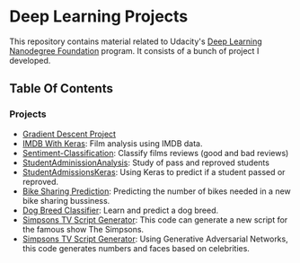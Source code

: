 # Deep Learning Projects

This repository contains material related to Udacity's [Deep Learning Nanodegree Foundation](https://www.udacity.com/course/deep-learning-nanodegree-foundation--nd101) program. It consists of a bunch of project I developed.


## Table Of Contents

### Projects

* [Gradient Descent Project](https://github.com/Zenardi/deep-learning/tree/master/GradientDescent)
* [IMDB With Keras](https://github.com/Zenardi/deep-learning/tree/master/IMDB-Keras): Film analysis using IMDB data.
* [Sentiment-Classification](https://github.com/Zenardi/deep-learning/tree/master/Sentiment-Classification): Classify films reviews (good and bad reviews)
* [StudentAdminissionAnalysis](https://github.com/Zenardi/deep-learning/tree/master/StudentAdminissionAnalysis): Study of pass and reproved students
* [StudentAdmissionsKeras](https://github.com/Zenardi/deep-learning/tree/master/StudentAdmissionsKeras): Using Keras to predict if a student passed or reproved.
* [Bike Sharing Prediction](https://github.com/Zenardi/deep-learning/tree/master/bike-sharing-prediction): Predicting the number of bikes needed in a new bike sharing bussiness.
* [Dog Breed Classifier](https://github.com/Zenardi/deep-learning/tree/master/dog-breed-classifier): Learn and predict a dog breed.
* [Simpsons TV Script Generator](https://github.com/Zenardi/deep-learning/tree/master/Tv-Script-Generation): This code can generate a new script for the famous show The Simpsons.
* [Simpsons TV Script Generator](https://github.com/Zenardi/deep-learning/tree/master/face-generation): Using Generative Adversarial Networks, this code generates numbers and faces based on celebrities.



